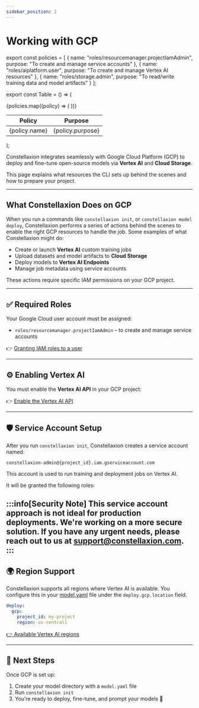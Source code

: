 ```yaml
---
sidebar_position: 2
---
```

# Working with GCP

export const policies = [
  {
    name: "roles/resourcemanager.projectIamAdmin",
    purpose: "To create and manage service accounts"
  },
  {
    name: "roles/aiplatform.user",
    purpose: "To create and manage Vertex AI resources"
  },
  {
    name: "roles/storage.admin",
    purpose: "To read/write training data and model artifacts"
  }
];

export const Table = () => (
  <table style={{ fontFamily: 'Monospace' }}>
    <thead>
      <tr>
        <th>Policy</th>
        <th>Purpose</th>
      </tr>
    </thead>
    <tbody>
      {policies.map((policy) => (
        <tr key={policy.name}>
          <td style={{ fontWeight: 'bold' }}>{policy.name}</td>
          <td>{policy.purpose}</td>
        </tr>
      ))}
    </tbody>
  </table>
);

Constellaxion integrates seamlessly with Google Cloud Platform (GCP) to deploy and fine-tune open-source models via **Vertex AI** and **Cloud Storage**.

This page explains what resources the CLI sets up behind the scenes and how to prepare your project.

---

## What Constellaxion Does on GCP

When you run a commands like `constellaxion init`, or `constellaxion model deploy`, Constellaxion performs a series of actions behind the scenes to enable the right GCP resources to handle the job. Some examples of what Constellaxion might do:

- Create or launch **Vertex AI** custom training jobs
- Upload datasets and model artifacts to **Cloud Storage**
- Deploy models to **Vertex AI Endpoints**
- Manage job metadata using service accounts

These actions require specific IAM permissions on your GCP project.

---

## ✅ Required Roles

Your Google Cloud user account must be assigned:

- `roles/resourcemanager.projectIamAdmin` – to create and manage service accounts

👉 [Granting IAM roles to a user](https://cloud.google.com/iam/docs/granting-changing-revoking-access#grant-single-role)

---

## ⚙️ Enabling Vertex AI

You must enable the **Vertex AI API** in your GCP project:

👉 [Enable the Vertex AI API](https://console.cloud.google.com/flows/enableapi?apiid=aiplatform.googleapis.com)

---

## 🛡️ Service Account Setup

After you run `constellaxion init`, Constellaxion creates a service account named:

`constellaxion-admin@{project_id}.iam.gserviceaccount.com`

This account is used to run training and deployment jobs on Vertex AI.

It will be granted the following roles:
<Table />

:::info[Security Note] 
This service account approach is not ideal for production deployments. We're working on a more secure solution. If you have any urgent needs, please reach out to us at [support@constellaxion.com](mailto:support@constellaxion.com).
:::
---

## 🌍 Region Support

Constellaxion supports all regions where Vertex AI is available. You configure this in your [model.yaml](../configure/model-yaml.md) file under the `deploy.gcp.location` field.

```yaml
deploy:
  gcp:
    project_id: my-project
    region: us-central1
```

[👉 Available Vertex AI regions](https://cloud.google.com/vertex-ai/docs/general/locations)

---


## 🧪 Next Steps

Once GCP is set up:
1. Create your model directory with a `model.yaml` file
2. Run `constellaxion init`
3. You’re ready to deploy, fine-tune, and prompt your models 🚀